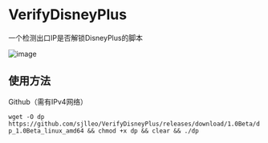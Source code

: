 # VerifyDisneyPlus
一个检测出口IP是否解锁DisneyPlus的脚本

![image](https://user-images.githubusercontent.com/13616352/114304466-e5f34800-9b05-11eb-888f-753b9df0e2b4.png)

## 使用方法

Github（需有IPv4网络）

`wget -O dp https://github.com/sjlleo/VerifyDisneyPlus/releases/download/1.0Beta/dp_1.0Beta_linux_amd64 && chmod +x dp && clear && ./dp`

